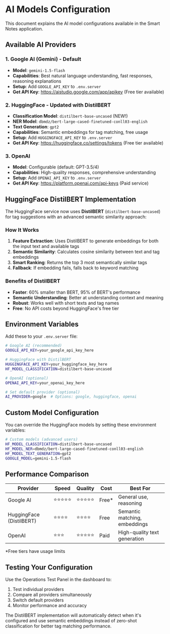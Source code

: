 # AI Models Configuration

This document explains the AI model configurations available in the Smart Notes application.

## Available AI Providers

### 1. Google AI (Gemini) - Default
- **Model**: `gemini-1.5-flash`
- **Capabilities**: Best natural language understanding, fast responses, reasoning explanations
- **Setup**: Add `GOOGLE_API_KEY` to `.env.server`
- **Get API Key**: https://aistudio.google.com/app/apikey (Free tier available)

### 2. HuggingFace - Updated with DistilBERT
- **Classification Model**: `distilbert-base-uncased` (NEW!)
- **NER Model**: `dbmdz/bert-large-cased-finetuned-conll03-english`
- **Text Generation**: `gpt2`
- **Capabilities**: Semantic embeddings for tag matching, free usage
- **Setup**: Add `HUGGINGFACE_API_KEY` to `.env.server`
- **Get API Key**: https://huggingface.co/settings/tokens (Free tier available)

### 3. OpenAI
- **Model**: Configurable (default: GPT-3.5/4)
- **Capabilities**: High-quality responses, comprehensive understanding
- **Setup**: Add `OPENAI_API_KEY` to `.env.server`
- **Get API Key**: https://platform.openai.com/api-keys (Paid service)

## HuggingFace DistilBERT Implementation

The HuggingFace service now uses **DistilBERT** (`distilbert-base-uncased`) for tag suggestions with an advanced semantic similarity approach:

### How It Works
1. **Feature Extraction**: Uses DistilBERT to generate embeddings for both the input text and available tags
2. **Semantic Similarity**: Calculates cosine similarity between text and tag embeddings
3. **Smart Ranking**: Returns the top 3 most semantically similar tags
4. **Fallback**: If embedding fails, falls back to keyword matching

### Benefits of DistilBERT
- **Faster**: 60% smaller than BERT, 95% of BERT's performance
- **Semantic Understanding**: Better at understanding context and meaning
- **Robust**: Works well with short texts and tag names
- **Free**: No API costs beyond HuggingFace's free tier

## Environment Variables

Add these to your `.env.server` file:

```bash
# Google AI (recommended)
GOOGLE_API_KEY=your_google_api_key_here

# HuggingFace with DistilBERT
HUGGINGFACE_API_KEY=your_huggingface_key_here
HF_MODEL_CLASSIFICATION=distilbert-base-uncased

# OpenAI (optional)
OPENAI_API_KEY=your_openai_key_here

# Set default provider (optional)
AI_PROVIDER=google  # Options: google, huggingface, openai
```

## Custom Model Configuration

You can override the HuggingFace models by setting these environment variables:

```bash
# Custom models (advanced users)
HF_MODEL_CLASSIFICATION=distilbert-base-uncased
HF_MODEL_NER=dbmdz/bert-large-cased-finetuned-conll03-english
HF_MODEL_TEXT_GENERATION=gpt2
GOOGLE_MODEL=gemini-1.5-flash
```

## Performance Comparison

| Provider | Speed | Quality | Cost | Best For |
|----------|--------|---------|------|----------|
| Google AI | ⭐⭐⭐⭐⭐ | ⭐⭐⭐⭐⭐ | Free* | General use, reasoning |
| HuggingFace (DistilBERT) | ⭐⭐⭐⭐ | ⭐⭐⭐⭐ | Free | Semantic matching, embeddings |
| OpenAI | ⭐⭐⭐ | ⭐⭐⭐⭐⭐ | Paid | High-quality text generation |

*Free tiers have usage limits

## Testing Your Configuration

Use the Operations Test Panel in the dashboard to:
1. Test individual providers
2. Compare all providers simultaneously
3. Switch default providers
4. Monitor performance and accuracy

The DistilBERT implementation will automatically detect when it's configured and use semantic embeddings instead of zero-shot classification for better tag matching performance.